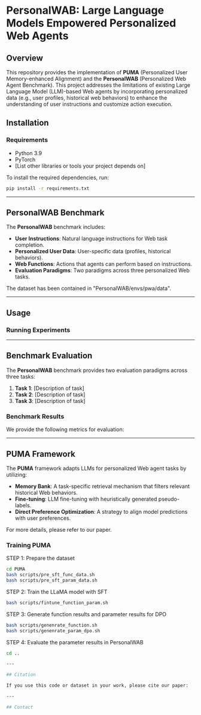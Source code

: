 # PersonalWAB: Large Language Models Empowered Personalized Web Agents

## Overview

This repository provides the implementation of **PUMA** (Personalized User Memory-enhanced Alignment) and the **PersonalWAB** (Personalized Web Agent Benchmark). This project addresses the limitations of existing Large Language Model (LLM)-based Web agents by incorporating personalized data (e.g., user profiles, historical web behaviors) to enhance the understanding of user instructions and customize action execution.

## Installation

### Requirements

- Python 3.9
- PyTorch
- [List other libraries or tools your project depends on]

To install the required dependencies, run:
```bash
pip install -r requirements.txt
```

---

## PersonalWAB Benchmark

The **PersonalWAB** benchmark includes:
- **User Instructions**: Natural language instructions for Web task completion.
- **Personalized User Data**: User-specific data (profiles, historical behaviors).
- **Web Functions**: Actions that agents can perform based on instructions.
- **Evaluation Paradigms**: Two paradigms across three personalized Web tasks.

The dataset has been contained in "PersonalWAB/envs/pwa/data".

---

## Usage

### Running Experiments 



---

## Benchmark Evaluation

The **PersonalWAB** benchmark provides two evaluation paradigms across three tasks:
1. **Task 1**: [Description of task]
2. **Task 2**: [Description of task]
3. **Task 3**: [Description of task]

### Benchmark Results

We provide the following metrics for evaluation:


---

## PUMA Framework

The **PUMA** framework adapts LLMs for personalized Web agent tasks by utilizing:
- **Memory Bank**: A task-specific retrieval mechanism that filters relevant historical Web behaviors.
- **Fine-tuning**: LLM fine-tuning with heuristically generated pseudo-labels.
- **Direct Preference Optimization**: A strategy to align model predictions with user preferences.

For more details, please refer to our paper.

### Training PUMA

STEP 1: Prepare the dataset
```bash
cd PUMA
bash scripts/pre_sft_func_data.sh
bash scripts/pre_sft_param_data.sh
```
STEP 2: Train the LLaMA model with SFT
```bash
bash scripts/fintune_function_param.sh
```
STEP 3: Generate function results and parameter results for DPO
```bash
bash scripts/genenrate_function.sh
bash scripts/genenrate_param_dpo.sh
```
STEP 4: Evaluate the parameter results in PersonalWAB
```bash
cd ..

---

## Citation

If you use this code or dataset in your work, please cite our paper:

---

## Contact

